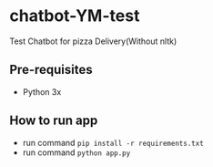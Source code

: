 # chatbot-YM-test
Test Chatbot for pizza Delivery(Without nltk)

## Pre-requisites
 * Python 3x

## How to run app
 * run command ```pip install -r requirements.txt```
 * run command ```python app.py```

